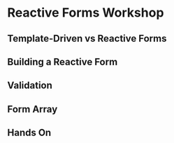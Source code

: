 # Reactive Forms Workshop

## Template-Driven vs Reactive Forms

## Building a Reactive Form

## Validation

## Form Array

## Hands On
